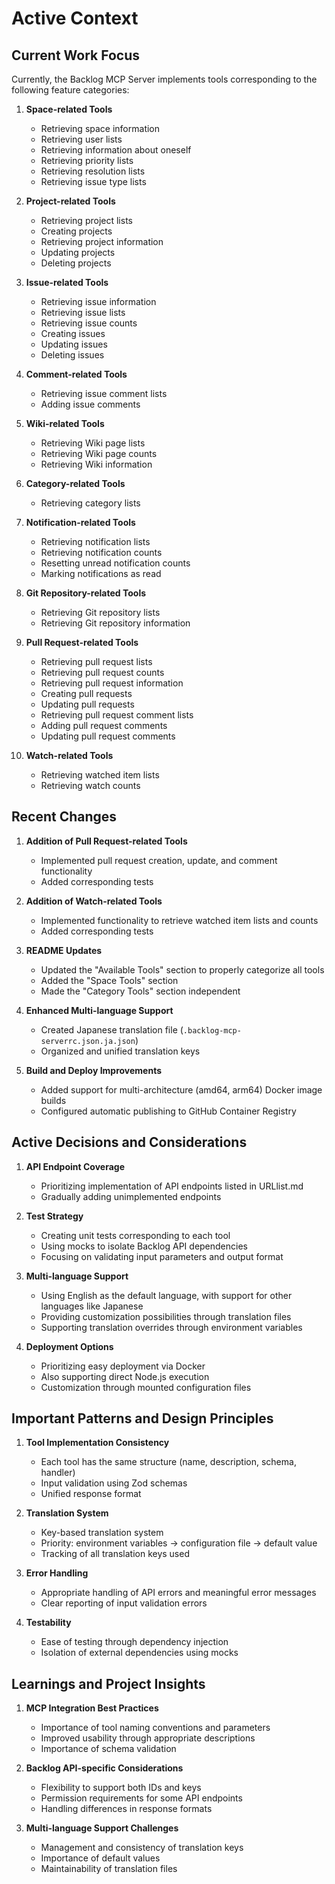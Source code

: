# Active Context

## Current Work Focus

Currently, the Backlog MCP Server implements tools corresponding to the following feature categories:

1. **Space-related Tools**
   - Retrieving space information
   - Retrieving user lists
   - Retrieving information about oneself
   - Retrieving priority lists
   - Retrieving resolution lists
   - Retrieving issue type lists

2. **Project-related Tools**
   - Retrieving project lists
   - Creating projects
   - Retrieving project information
   - Updating projects
   - Deleting projects

3. **Issue-related Tools**
   - Retrieving issue information
   - Retrieving issue lists
   - Retrieving issue counts
   - Creating issues
   - Updating issues
   - Deleting issues

4. **Comment-related Tools**
   - Retrieving issue comment lists
   - Adding issue comments

5. **Wiki-related Tools**
   - Retrieving Wiki page lists
   - Retrieving Wiki page counts
   - Retrieving Wiki information

6. **Category-related Tools**
   - Retrieving category lists

7. **Notification-related Tools**
   - Retrieving notification lists
   - Retrieving notification counts
   - Resetting unread notification counts
   - Marking notifications as read

8. **Git Repository-related Tools**
   - Retrieving Git repository lists
   - Retrieving Git repository information

9. **Pull Request-related Tools**
   - Retrieving pull request lists
   - Retrieving pull request counts
   - Retrieving pull request information
   - Creating pull requests
   - Updating pull requests
   - Retrieving pull request comment lists
   - Adding pull request comments
   - Updating pull request comments

10. **Watch-related Tools**
    - Retrieving watched item lists
    - Retrieving watch counts

## Recent Changes

1. **Addition of Pull Request-related Tools**
   - Implemented pull request creation, update, and comment functionality
   - Added corresponding tests

2. **Addition of Watch-related Tools**
   - Implemented functionality to retrieve watched item lists and counts
   - Added corresponding tests

3. **README Updates**
   - Updated the "Available Tools" section to properly categorize all tools
   - Added the "Space Tools" section
   - Made the "Category Tools" section independent

4. **Enhanced Multi-language Support**
   - Created Japanese translation file (`.backlog-mcp-serverrc.json.ja.json`)
   - Organized and unified translation keys

5. **Build and Deploy Improvements**
   - Added support for multi-architecture (amd64, arm64) Docker image builds
   - Configured automatic publishing to GitHub Container Registry

## Active Decisions and Considerations

1. **API Endpoint Coverage**
   - Prioritizing implementation of API endpoints listed in URLlist.md
   - Gradually adding unimplemented endpoints

2. **Test Strategy**
   - Creating unit tests corresponding to each tool
   - Using mocks to isolate Backlog API dependencies
   - Focusing on validating input parameters and output format

3. **Multi-language Support**
   - Using English as the default language, with support for other languages like Japanese
   - Providing customization possibilities through translation files
   - Supporting translation overrides through environment variables

4. **Deployment Options**
   - Prioritizing easy deployment via Docker
   - Also supporting direct Node.js execution
   - Customization through mounted configuration files

## Important Patterns and Design Principles

1. **Tool Implementation Consistency**
   - Each tool has the same structure (name, description, schema, handler)
   - Input validation using Zod schemas
   - Unified response format

2. **Translation System**
   - Key-based translation system
   - Priority: environment variables → configuration file → default value
   - Tracking of all translation keys used

3. **Error Handling**
   - Appropriate handling of API errors and meaningful error messages
   - Clear reporting of input validation errors

4. **Testability**
   - Ease of testing through dependency injection
   - Isolation of external dependencies using mocks

## Learnings and Project Insights

1. **MCP Integration Best Practices**
   - Importance of tool naming conventions and parameters
   - Improved usability through appropriate descriptions
   - Importance of schema validation

2. **Backlog API-specific Considerations**
   - Flexibility to support both IDs and keys
   - Permission requirements for some API endpoints
   - Handling differences in response formats

3. **Multi-language Support Challenges**
   - Management and consistency of translation keys
   - Importance of default values
   - Maintainability of translation files
